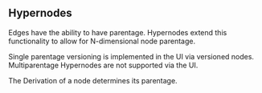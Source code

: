 Hypernodes
---

Edges have the ability to have parentage.  Hypernodes extend this functionality
to allow for N-dimensional node parentage.

Single parentage versioning is implemented in the UI via versioned nodes.  Multiparentage
Hypernodes are not supported via the UI.

The Derivation of a node determines its parentage.
